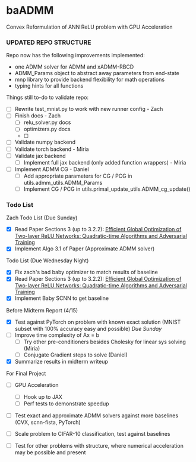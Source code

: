 # baADMM
Convex Reformulation of ANN ReLU problem with GPU Acceleration 

### UPDATED REPO STRUCTURE 

Repo now has the following improvements implemented: 
- one ADMM solver for ADMM and xADMM-RBCD
- ADMM_Params object to abstract away parameters from end-state
- mnp library to provide backend flexibility for math operations
- typing hints for all functions


Things still to-do to validate repo: 
- [ ] Rewrite test_mnist.py to work with new runner config - Zach
- [ ] Finish docs - Zach
     - [ ] relu_solver.py docs
     - [ ] optimizers.py docs
     - [ ] 
- [ ] Validate numpy backend
- [ ] Validate torch backend - Miria
- [ ] Validate jax backend
    - [ ] Implement full jax backend (only added function wrappers) - Miria
- [ ] Implement ADMM CG - Daniel 
    - [ ] Add appropriate parameters for CG / PCG in utils.admm_utils.ADMM_Params
    - [ ] Implement CG / PCG in utils.primal_update_utils.ADMM_cg_update()

### Todo List

Zach Todo List (Due Sunday)
- [x] Read Paper Sections 3 (up to 3.2.2): [Efficient Global Optimization of Two-layer ReLU Networks: Quadratic-time
Algorithms and Adversarial Training](https://arxiv.org/pdf/2201.01965.pdf)
- [x] Implement Algo 3.1 of Paper (Approximate ADMM solver)

Todo List (Due Wednesday Night)
- [x] Fix zach's bad baby optimizer to match results of baseline
- [x] Read Paper Sections 3 (up to 3.2.2): [Efficient Global Optimization of Two-layer ReLU Networks: Quadratic-time
Algorithms and Adversarial Training](https://arxiv.org/pdf/2201.01965.pdf)
- [x] Implement Baby SCNN to get baseline

Before Midterm Report (4/15)
- [x] Test against PyTorch on problem with known exact solution (MNIST subset with 100% accuracy easy and possible) *Due Sunday*
- [ ] Improve time complexity of Ax = b
    - [ ] Try other pre-conditioners besides Cholesky for linear sys solving (Miria)
    - [ ] Conjugate Gradient steps to solve (Daniel) 
- [x] Summarize results in midterm writeup 

For Final Project 
- [ ] GPU Acceleration
    - [ ] Hook up to JAX
    - [ ] Perf tests to demonstrate speedup 
- [ ] Test exact and approximate ADMM solvers against more baselines (CVX, scnn-fista, PyTorch)
- [ ] Scale problem to CIFAR-10 classification, test against baselines
- [ ] Test for other problems with structure, where numerical acceleration may be possible and present 


